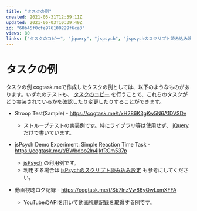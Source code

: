 ```yaml
---
title: "タスクの例"
created: 2021-05-31T12:59:11Z
updated: 2021-06-03T10:39:49Z
id: "60b45f0cfe976100229f6ca3"
views: 80
links: ["タスクのコピー", "jquery", "jspsych", "jspsychのスクリプト読み込み設定"]
---
```


# タスクの例

タスクの例
cogtask.meで作成したタスクの例としては、以下のようなものがあります。いずれのテストも、 [タスクのコピー](タスクのコピー.md) を行うことで、これらのタスクがどう実装されているかを確認したり変更したりすることができます。

- Stroop Test(Sample) - https://cogtask.me/t/xH286K3gKw5N6A1DVSDv
  - ストループテストの実装例です。特にライブラリ等は使用せず、 [jQuery](jQuery.md) だけで書いています。

- jsPsych Demo Experiment: Simple Reaction Time Task - https://cogtask.me/t/BWbdbo2ln4jkfRCm537p
  - [jsPsych](jsPsych.md) の利用例です。
  - 利用する場合は [jsPsychのスクリプト読み込み設定](jsPsychのスクリプト読み込み設定.md) も参考にしてください。

- 動画視聴ログ記録 - https://cogtask.me/t/Sb7lnzVw86yQwLxmXFFA
  - YouTubeのAPIを用いて動画視聴記録を取得する例です。
